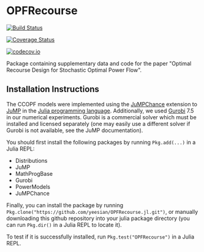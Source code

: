 # OPFRecourse

[![Build Status](https://travis-ci.org/yeesian/OPFRecourse.jl.svg?branch=master)](https://travis-ci.org/yeesian/OPFRecourse.jl)

[![Coverage Status](https://coveralls.io/repos/yeesian/OPFRecourse.jl/badge.svg?branch=master&service=github)](https://coveralls.io/github/yeesian/OPFRecourse.jl?branch=master)

[![codecov.io](http://codecov.io/github/yeesian/OPFRecourse.jl/coverage.svg?branch=master)](http://codecov.io/github/yeesian/OPFRecourse.jl?branch=master)

Package containing supplementary data and code for the paper "Optimal Recourse Design for Stochastic Optimal Power Flow".

## Installation Instructions
The CCOPF models were implemented using the [JuMPChance](https://github.com/mlubin/JuMPChance.jl) extension to [JuMP](https://github.com/JuliaOpt/JuMP.jl) in the [Julia programming language](https://julialang.org/downloads/). Additionally, we used [Gurobi](https://www.gurobi.com) 7.5 in our numerical experiments. Gurobi is a commercial solver which must be installed and licensed separately (one may easily use a different solver if Gurobi is not available, see the JuMP documentation).

You should first install the following packages by running `Pkg.add(...)` in a Julia REPL:

- Distributions
- JuMP
- MathProgBase
- Gurobi
- PowerModels
- JuMPChance

Finally, you can install the package by running `Pkg.clone("https://github.com/yeesian/OPFRecourse.jl.git")`, or manually downloading this github repository into your julia package directory (you can run `Pkg.dir()` in a Julia REPL to locate it).

To test if it is successfully installed, run `Pkg.test("OPFRecourse")` in a Julia REPL.
